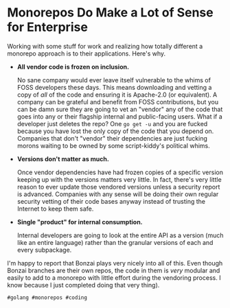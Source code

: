 # Monorepos Do Make a Lot of Sense for Enterprise

Working with some stuff for work and realizing how totally different a
monorepo approach is to their applications. Here's why.

* **All vendor code is frozen on inclusion.**

  No sane company would ever leave itself vulnerable to the whims of
  FOSS developers these days. This means downloading and vetting a copy
  of *all* of the code and ensuring it is Apache-2.0 (or equivalent). A
  company can be grateful and benefit from FOSS contributions, but you
  can be damn sure they are going to vet an "vendor" any of the code
  that goes into any or their flagship internal and public-facing users.
  What if a developer just deletes the repo? One `go get -u` and you are
  fucked because you have lost the only copy of the code that you depend
  on. Companies that don't "vendor" their dependencies are just fucking
  morons waiting to be owned by some script-kiddy's political whims.

* **Versions don't matter as much.**

  Once vendor dependencies have had frozen copies of a specific version
  keeping up with the versions matters very little. In fact, there's
  very little reason to ever update those vendored versions unless a
  security report is advanced. Companies with any sense will be doing
  their own regular security vetting of their code bases anyway instead
  of trusting the Internet to keep them safe.

* **Single "product" for internal consumption.**

  Internal developers are going to look at the entire API as a version
  (much like an entire language) rather than the granular versions of
  each and every subpackage.

I'm happy to report that Bonzai plays very nicely into all of this. Even
though Bonzai branches are their own repos, the code in them is *very*
modular and easily to add to a monorepo with little effort during the
vendoring process. I know because I just completed doing that very
thing).

    #golang #monorepos #coding
